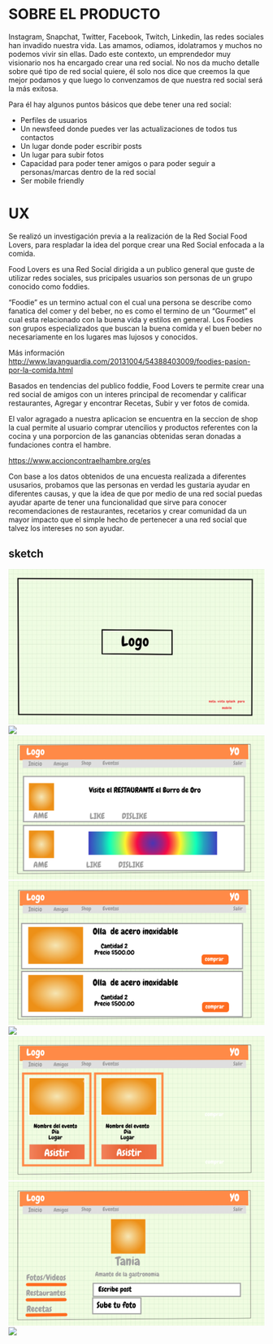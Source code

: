 # SOBRE EL PRODUCTO

Instagram, Snapchat, Twitter, Facebook, Twitch, Linkedin, las redes sociales han invadido nuestra vida. Las amamos, odiamos, idolatramos y muchos no podemos vivir sin ellas. Dado este contexto, un emprendedor muy visionario nos ha encargado crear una red social. No nos da mucho detalle sobre qué tipo de red social quiere, él solo nos dice que creemos la que mejor podamos y que luego lo convenzamos de que nuestra red social será la más exitosa.

Para él hay algunos puntos básicos que debe tener una red social:

- Perfiles de usuarios
- Un newsfeed donde puedes ver las actualizaciones de todos tus contactos
- Un lugar donde poder escribir posts
- Un lugar para subir fotos
- Capacidad para poder tener amigos o para poder seguir a personas/marcas dentro de la red social
- Ser mobile friendly

# UX

Se realizó un investigación previa a la realización de la Red Social Food Lovers, para respladar la idea del porque crear una Red Social enfocada a la comida.

Food Lovers es una Red Social dirigida a un publico general que guste de utilizar redes sociales, sus pricipales usuarios son personas de un grupo conocido como foddies.

“Foodie” es un termino actual con el cual una persona se describe como fanatica del comer y del beber, no es como el termino de un “Gourmet” el cual esta relacionado con la buena vida y estilos en general. Los Foodies son grupos especializados que buscan la buena comida y el buen beber no necesariamente en los lugares mas lujosos y conocidos.

Más información http://www.lavanguardia.com/20131004/54388403009/foodies-pasion-por-la-comida.html

Basados en tendencias del publico foddie, Food Lovers te permite crear una red social de amigos con un interes principal de recomendar y calificar restaurantes, Agregar y encontrar Recetas, Subir y ver fotos de comida.

El valor agragado a nuestra aplicacion se encuentra en la seccion de shop la cual permite al usuario comprar utencilios y productos referentes con la cocina y una porporcion de las ganancias obtenidas seran donadas a fundaciones contra el hambre.

https://www.accioncontraelhambre.org/es

Con base a los datos obtenidos de una encuesta realizada a diferentes ususarios, probamos que las personas en verdad les gustaria ayudar en diferentes causas, y que la idea de que por medio de una red social puedas ayudar aparte de tener una funcionalidad que sirve para conocer recomendaciones de restaurantes, recetarios y crear comunidad da un mayor impacto que el simple hecho de pertenecer a una red social que talvez los intereses no son ayudar.


## sketch

![](assets/images/vistasplash.jpeg)
![](assets/images/Drawing(2).jpeg)
![](assets/images/newsfeed.png)
![](assets/images/shop.png)
![](assets/images/logo.png)
![](assets/images/eventos.png)
![](assets/images/Drawing.png)
![](assets/images/Drawing(1).png)

